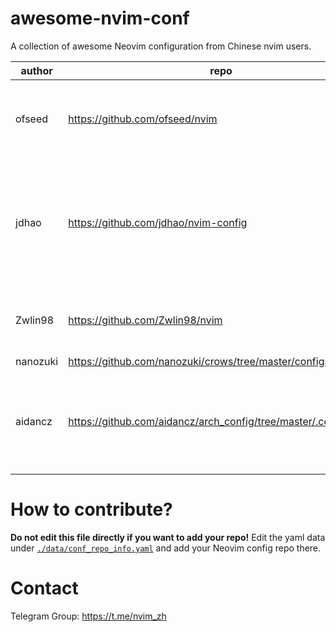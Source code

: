 # awesome-nvim-conf

A collection of awesome Neovim configuration from Chinese nvim users.

<!--MARKDOWN_TABLE_START-->
| author |                              repo                             |                                            description                                           |                          tags                         |stars|
|--------|---------------------------------------------------------------|--------------------------------------------------------------------------------------------------|-------------------------------------------------------|-----|
| ofseed |                 https://github.com/ofseed/nvim                |                                    Over 150+ featured plugins                                    |nvim-lsp, C/C++, Rust, GO, JavaScript, TypeScript, Java| 146 |
|  jdhao |              https://github.com/jdhao/nvim-config             |A modern Neovim configuration with full battery for Python, Lua, C++, Markdown, LaTeX, and more...|                nvim-lsp, Python, LaTeX                | 3399|
| Zwlin98|                https://github.com/Zwlin98/nvim                |                A simple and clean neovim configuration, optimized for HHKB layout                |             nvim-lsp, Lua, HHKB, Nord, Lua            |  42 |
|nanozuki|   https://github.com/nanozuki/crows/tree/master/configs/nvim  |                                               None                                               |                          None                         |  14 |
| aidancz|https://github.com/aidancz/arch_config/tree/master/.config/nvim|          simple single-file neovim config, with sensible options, mappings, autocmds...          |                    lua, single-file                   |  0  |
<!--MARKDOWN_TABLE_END-->

# How to contribute?

**Do not edit this file directly if you want to add your repo!**
Edit the yaml data under [`./data/conf_repo_info.yaml`](./data/conf_repo_info.yaml) and add your Neovim config repo there.

# Contact

Telegram Group: <https://t.me/nvim_zh>
